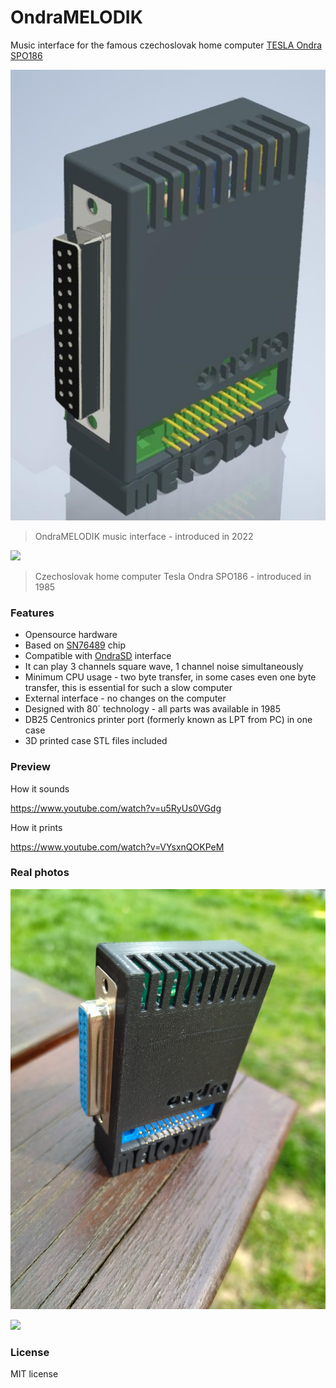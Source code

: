 # OndraMELODIK

 Music interface for the famous czechoslovak home computer [TESLA Ondra SPO186](http://www.ondraspo186.8u.cz/ "Tento web se zabývá československým počítačem Tesla Ondra SPO 186")

![](https://github.com/72ka/OndraMELODIK/raw/main/Images/Krabicka.jpg)
> OndraMELODIK music interface - introduced in 2022

![](https://upload.wikimedia.org/wikipedia/commons/thumb/e/eb/OndraComputer.jpg/1920px-OndraComputer.jpg)
> Czechoslovak home computer Tesla Ondra SPO186 - introduced in 1985

### Features

- Opensource hardware
- Based on [SN76489](https://en.wikipedia.org/wiki/Texas_Instruments_SN76489) chip
- Compatible with [OndraSD](https://sites.google.com/site/ondraspo186/4-rom-card-sd) interface
- It can play 3 channels square wave, 1 channel noise simultaneously
- Minimum CPU usage - two byte transfer, in some cases even one byte transfer, this is essential for such a slow computer
- External interface - no changes on the computer
- Designed with 80´ technology - all parts was available in 1985
- DB25 Centronics printer port (formerly known as LPT from PC) in one case
- 3D printed case STL files included

### Preview


How it sounds

https://www.youtube.com/watch?v=u5RyUs0VGdg

How it prints

https://www.youtube.com/watch?v=VYsxnQOKPeM

### Real photos

![](https://github.com/72ka/OndraMELODIK/blob/main/Images/real1.jpg)

![](https://github.com/72ka/OndraMELODIK/blob/main/Images/real2.jpg)

### License

MIT license

